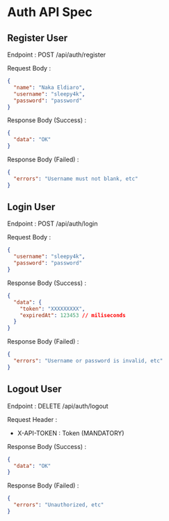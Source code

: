 # Auth API Spec

## Register User

Endpoint : POST /api/auth/register

Request Body :

```json
{
  "name": "Naka Eldiaro",
  "username": "sleepy4k",
  "password": "password"
}
```

Response Body (Success) :

```json
{
  "data": "OK"
}
```

Response Body (Failed) :

```json
{
  "errors": "Username must not blank, etc"
}
```

## Login User

Endpoint : POST /api/auth/login

Request Body :

```json
{
  "username": "sleepy4k",
  "password": "password"
}
```

Response Body (Success) :

```json
{
  "data": {
    "token": "XXXXXXXXX",
    "expiredAt": 123453 // miliseconds
  }
}
```

Response Body (Failed) :

```json
{
  "errors": "Username or password is invalid, etc"
}
```

## Logout User

Endpoint : DELETE /api/auth/logout

Request Header :

- X-API-TOKEN : Token (MANDATORY)

Response Body (Success) :

```json
{
  "data": "OK"
}
```

Response Body (Failed) :

```json
{
  "errors": "Unauthorized, etc"
}
```
